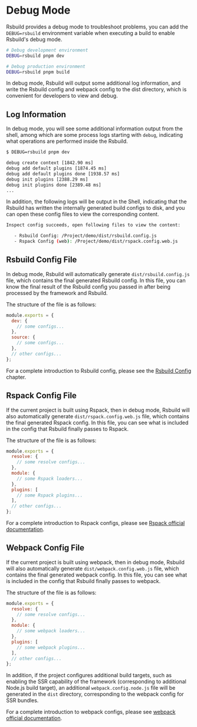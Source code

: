 # Debug Mode

Rsbuild provides a debug mode to troubleshoot problems, you can add the `DEBUG=rsbuild` environment variable when executing a build to enable Rsbuild's debug mode.

```bash
# Debug development environment
DEBUG=rsbuild pnpm dev

# Debug production environment
DEBUG=rsbuild pnpm build
```

In debug mode, Rsbuild will output some additional log information, and write the Rsbuild config and webpack config to the dist directory, which is convenient for developers to view and debug.

## Log Information

In debug mode, you will see some additional information output from the shell, among which are some process logs starting with `debug`, indicating what operations are performed inside the Rsbuild.

```bash
$ DEBUG=rsbuild pnpm dev

debug create context [1842.90 ms]
debug add default plugins [1874.45 ms]
debug add default plugins done [1938.57 ms]
debug init plugins [2388.29 ms]
debug init plugins done [2389.48 ms]
...
```

In addition, the following logs will be output in the Shell, indicating that the Rsbuild has written the internally generated build configs to disk, and you can open these config files to view the corresponding content.

```bash
Inspect config succeeds, open following files to view the content:

   - Rsbuild Config: /Project/demo/dist/rsbuild.config.js
   - Rspack Config (web): /Project/demo/dist/rspack.config.web.js
```

## Rsbuild Config File

In debug mode, Rsbuild will automatically generate `dist/rsbuild.config.js` file, which contains the final generated Rsbuild config. In this file, you can know the final result of the Rsbuild config you passed in after being processed by the framework and Rsbuild.

The structure of the file is as follows:

```js
module.exports = {
  dev: {
    // some configs...
  },
  source: {
    // some configs...
  },
  // other configs...
};
```

For a complete introduction to Rsbuild config, please see the [Rsbuild Config](/guide/basic/config.html) chapter.

## Rspack Config File

If the current project is built using Rspack, then in debug mode, Rsbuild will also automatically generate `dist/rspack.config.web.js` file, which contains the final generated Rspack config. In this file, you can see what is included in the config that Rsbuild finally passes to Rspack.

The structure of the file is as follows:

```js
module.exports = {
  resolve: {
    // some resolve configs...
  },
  module: {
    // some Rspack loaders...
  },
  plugins: [
    // some Rspack plugins...
  ],
  // other configs...
};
```

For a complete introduction to Rspack configs, please see [Rspack official documentation](https://rspack.dev/config/).

## Webpack Config File

If the current project is built using webpack, then in debug mode, Rsbuild will also automatically generate `dist/webpack.config.web.js` file, which contains the final generated webpack config. In this file, you can see what is included in the config that Rsbuild finally passes to webpack.

The structure of the file is as follows:

```js
module.exports = {
  resolve: {
    // some resolve configs...
  },
  module: {
    // some webpack loaders...
  },
  plugins: [
    // some webpack plugins...
  ],
  // other configs...
};
```

In addition, if the project configures additional build targets, such as enabling the SSR capability of the framework (corresponding to additional Node.js build target), an additional `webpack.config.node.js` file will be generated in the `dist` directory, corresponding to the webpack config for SSR bundles.

For a complete introduction to webpack configs, please see [webpack official documentation](https://webpack.js.org/concepts/config/).
